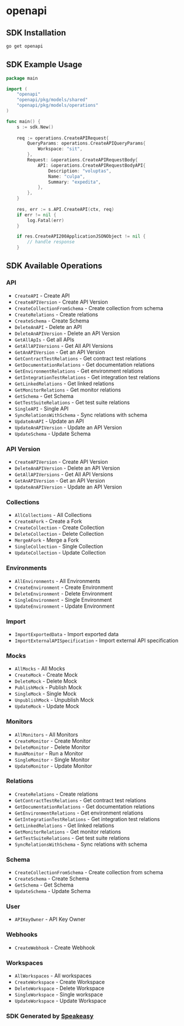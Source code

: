 # openapi

<!-- Start SDK Installation -->
## SDK Installation

```bash
go get openapi
```
<!-- End SDK Installation -->

## SDK Example Usage
<!-- Start SDK Example Usage -->
```go
package main

import (
    "openapi"
    "openapi/pkg/models/shared"
    "openapi/pkg/models/operations"
)

func main() {
    s := sdk.New()
    
    req := operations.CreateAPIRequest{
        QueryParams: operations.CreateAPIQueryParams{
            Workspace: "sit",
        },
        Request: &operations.CreateAPIRequestBody{
            API: &operations.CreateAPIRequestBodyAPI{
                Description: "voluptas",
                Name: "culpa",
                Summary: "expedita",
            },
        },
    }
    
    res, err := s.API.CreateAPI(ctx, req)
    if err != nil {
        log.Fatal(err)
    }

    if res.CreateAPI200ApplicationJSONObject != nil {
        // handle response
    }
```
<!-- End SDK Example Usage -->

<!-- Start SDK Available Operations -->
## SDK Available Operations

### API

* `CreateAPI` - Create API
* `CreateAPIVersion` - Create API Version
* `CreateCollectionFromSchema` - Create collection from schema
* `CreateRelations` - Create relations
* `CreateSchema` - Create Schema
* `DeleteAnAPI` - Delete an API
* `DeleteAnAPIVersion` - Delete an API Version
* `GetAllApIs` - Get all APIs
* `GetAllAPIVersions` - Get All API Versions
* `GetAnAPIVersion` - Get an API Version
* `GetContractTestRelations` - Get contract test relations
* `GetDocumentationRelations` - Get  documentation relations
* `GetEnvironmentRelations` - Get environment relations
* `GetIntegrationTestRelations` - Get integration test relations
* `GetLinkedRelations` - Get linked relations
* `GetMonitorRelations` - Get monitor relations
* `GetSchema` - Get Schema
* `GetTestSuiteRelations` - Get test suite relations
* `SingleAPI` - Single API
* `SyncRelationsWithSchema` - Sync relations with schema
* `UpdateAnAPI` - Update an API
* `UpdateAnAPIVersion` - Update an API Version
* `UpdateSchema` - Update Schema

### API Version

* `CreateAPIVersion` - Create API Version
* `DeleteAnAPIVersion` - Delete an API Version
* `GetAllAPIVersions` - Get All API Versions
* `GetAnAPIVersion` - Get an API Version
* `UpdateAnAPIVersion` - Update an API Version

### Collections

* `AllCollections` - All Collections
* `CreateAFork` - Create a Fork
* `CreateCollection` - Create Collection
* `DeleteCollection` - Delete Collection
* `MergeAFork` - Merge a Fork
* `SingleCollection` - Single Collection 
* `UpdateCollection` - Update Collection

### Environments

* `AllEnvironments` - All Environments
* `CreateEnvironment` - Create Environment
* `DeleteEnvironment` - Delete Environment
* `SingleEnvironment` - Single Environment
* `UpdateEnvironment` - Update Environment

### Import

* `ImportExportedData` - Import exported data
* `ImportExternalAPISpecification` - Import external API specification

### Mocks

* `AllMocks` - All Mocks
* `CreateMock` - Create Mock
* `DeleteMock` - Delete Mock
* `PublishMock` - Publish Mock
* `SingleMock` - Single Mock
* `UnpublishMock` - Unpublish Mock
* `UpdateMock` - Update Mock

### Monitors

* `AllMonitors` - All Monitors
* `CreateMonitor` - Create Monitor
* `DeleteMonitor` - Delete Monitor
* `RunAMonitor` - Run a Monitor
* `SingleMonitor` - Single Monitor
* `UpdateMonitor` - Update Monitor

### Relations

* `CreateRelations` - Create relations
* `GetContractTestRelations` - Get contract test relations
* `GetDocumentationRelations` - Get  documentation relations
* `GetEnvironmentRelations` - Get environment relations
* `GetIntegrationTestRelations` - Get integration test relations
* `GetLinkedRelations` - Get linked relations
* `GetMonitorRelations` - Get monitor relations
* `GetTestSuiteRelations` - Get test suite relations
* `SyncRelationsWithSchema` - Sync relations with schema

### Schema

* `CreateCollectionFromSchema` - Create collection from schema
* `CreateSchema` - Create Schema
* `GetSchema` - Get Schema
* `UpdateSchema` - Update Schema

### User

* `APIKeyOwner` - API Key Owner

### Webhooks

* `CreateWebhook` - Create Webhook

### Workspaces

* `AllWorkspaces` - All workspaces
* `CreateWorkspace` - Create Workspace
* `DeleteWorkspace` - Delete Workspace
* `SingleWorkspace` - Single workspace
* `UpdateWorkspace` - Update Workspace

<!-- End SDK Available Operations -->

### SDK Generated by [Speakeasy](https://docs.speakeasyapi.dev/docs/using-speakeasy/client-sdks)
